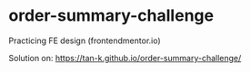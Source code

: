 # order-summary-challenge

Practicing FE design (frontendmentor.io)

Solution on: https://tan-k.github.io/order-summary-challenge/
